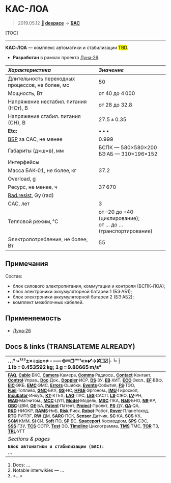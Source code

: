 # КАС-ЛОА
> 2019.05.12 **[🚀](../index/index.md) [despace](index.md)** → **[БАС](acuer.md)**

[TOC]

---

**КАС‑ЛОА** — комплекс автоматики и стабилизации <mark>TBD</mark>.
   - **Разработан** в рамках проекта [Луна‑26](луна_26.md).

<small>

|  *Характеристика*  |  *Значение*  |
|:--|:--|
| Длительность переходных процессов, не более, мс  |  50  |
| Мощность, Вт  | от 40 до 4 000  |
| Напряжение нестабил. питания (НСт), В  |  от 28 до 32.8  |
| Напряжение стабил. питания (СН), В  |  27.5 ± 0.35  |
|**Etc:**|• • •|
| [ВБР](rams.md) за САС, не менее  | 0.999  |
| Габариты (д×ш×в), мм  | БСПК — 580×580×200<br> БЭ АБ — 310×196×152  |
|Интерфейсы|    |
| Масса БАК‑01, не более, кг  | 37.2   |
|Overload, g|   |
| Ресурс, не менее, ч  | 37 670  |
|[Rad.resist](ion_rad.md), Gy (rad)|    |
| САС, лет  |  3  |
| Тепловой режим, ℃  |от –20 до +40 (циклирование);<br> от … до … (транспортирование)  |
| Электропотребление, не более, Вт  |  55  |

</small>



<p style="page-break-after:always"> </p>

## Примечания
Состав:

   - блок силового электропитания, коммутации и контроля (БСПК‑ЛОА);
   - блок электроники аккумуляторной батареи 1 (БЭ АБ1);
   - блок электроники аккумуляторной батареи 2 (БЭ АБ2);
   - комплект межблочных кабелей.



## Применяемость
   - [Луна‑26](луна_26.md)



<p style="page-break-after:always"> </p>

## Docs & links (TRANSLATEME ALREADY)
|…°·•¹²³±×÷≤≥≈≠ ‑ −— ⎆✉ ❐“”’«»✔→✘☐☑├┕┆ 1 lb = 0.453592 kg; 1 g = 9.80665 m/s²|
|:--|
|<small>**[FAQ](faq.md)**, **[Cable](cable.md)**·БКС, **[Camera](camera.md)**·Камера, **[Comms](comms.md)**·Радиосв., **[Contact](contact.md)**·Контакт, **[Control](control.md)**·Управ., **[Doc](doc.md)**·Док., **[Doppler](doppler.md)**·ИСР, **[DS](ds.md)**·ЗУ, **[EB](eb.md)**·ХИТ, **[ECO](ecology.md)**·Экол., **[EF](ef.md)**·ВВФ, **[ElC](elc.md)**·ЭКБ, **[EMC](emc.md)**·ЭМС, **[Errors](error.md)**·Ошибки, **[Events](event.md)**·События, **[FS](fs.md)**·ТЭО, **[Fuel](fuel.md)**·Топливо, **[GNC](gnc.md)**·БКУ, **[GS](scs.md)**·НС, **[HF&E](hfe.md)**·Эргоном., **[IMU](imu.md)**·Гироскоп, **[Incubator](incubator.md)**·Инкуб., **[KT](kt.md)**·КТЕХ, **[LAG](lag.md)**·ПУC, **[LES](les.md)**·САСП, **[LS](ls.md)**·СЖО, **[LV](lv.md)**·РН, **[MAG](mag.md)**·Магнитом., **[MCC](mcc.md)**·ЦУП, **[Model](model.md)**·Модель, **[MSC](sc.md)**·ПКА, **[N&B](nnb.md)**·БНО, **[NR](nr.md)**·ЯР, **[OBC](obc.md)**·ЦВМ, **[OE](oe.md)**·БА, **[Patent](патент.md)**·Патент, **[Project](project.md)**·Проект, **[PS](ps.md)**·ДУ, **[QA](quality.md)**·QA, **[R&D](rnd.md)**·НИОКР, **[RAMS](rams.md)**·НиБ, **[Risk](risk.md)**·Риск, **[Robot](robotics.md)**·Робот, **[Rover](rover.md)**·Планетоход, **[RTG](rtg.md)**·РИТЭГ, **[RW](rw.md)**·ДМ, **[SARC](sarc.md)**·ПСК, **[Sensor](sensor.md)**·Датчик, **[SC](sc.md)**·КА, **[SCS](scs.md)**·КК, **[SGM](sgm.md)**·КММ, **[SI](si.md)**·СИ, **[Soft](soft.md)**·ПО, **[SP](sp.md)**·БС, **[Spaceport](spaceport.md)**·Космодром, **[SPS](sps.md)**·СЭС, **[SSS](sss.md)**·ГЗУ, **[TCS](tcs.md)**·СОТР, **[Test](test.md)**·ЭО, **[Timeline](timeline.md)**·Циклограмма, **[TMS](tms.md)**·ТМС, **[TOR](tor.md)**·ТЗ, **[TRL](trl.md)**·УГТ</small>|
|*Sections & pages*|
|**`Блок автоматики и стабилизации (БАС):`**<br> … |

   1. Docs: …
   1. Notable interwikies — …
   1. <…>

